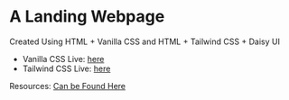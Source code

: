 # A Landing Webpage

Created Using HTML + Vanilla CSS and HTML + Tailwind CSS + Daisy UI

- Vanilla CSS Live: [here](https://)
- Tailwind CSS Live: [here](https://)

Resources: [Can be Found Here](https://github.com/ProgrammingHero1/legal-solution-resources)

